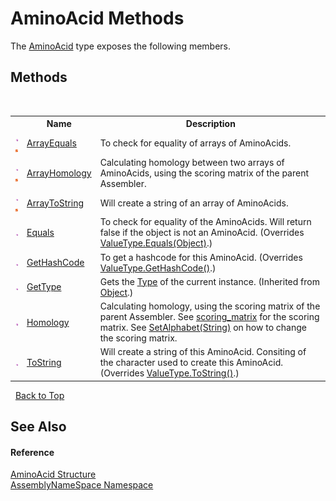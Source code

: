# AminoAcid Methods
 

The <a href="906567b4-adec-2d74-6183-8174a5b7ae4d">AminoAcid</a> type exposes the following members.


## Methods
&nbsp;<table><tr><th></th><th>Name</th><th>Description</th></tr><tr><td>![Public method](media/pubmethod.gif "Public method")![Static member](media/static.gif "Static member")</td><td><a href="4917aa95-2cb4-cbbf-6e93-867792ee804c">ArrayEquals</a></td><td>
To check for equality of arrays of AminoAcids.</td></tr><tr><td>![Public method](media/pubmethod.gif "Public method")![Static member](media/static.gif "Static member")</td><td><a href="5f993621-2515-0d50-b09e-580a6766c806">ArrayHomology</a></td><td>
Calculating homology between two arrays of AminoAcids, using the scoring matrix of the parent Assembler.</td></tr><tr><td>![Public method](media/pubmethod.gif "Public method")![Static member](media/static.gif "Static member")</td><td><a href="e4d81a03-c073-8003-fe38-688dbafaf043">ArrayToString</a></td><td>
Will create a string of an array of AminoAcids.</td></tr><tr><td>![Public method](media/pubmethod.gif "Public method")</td><td><a href="482487e2-b047-a19d-dcf3-942ccbb9da2b">Equals</a></td><td>
To check for equality of the AminoAcids. Will return false if the object is not an AminoAcid.
 (Overrides <a href="http://msdn2.microsoft.com/en-us/library/2dts52z7" target="_blank">ValueType.Equals(Object)</a>.)</td></tr><tr><td>![Public method](media/pubmethod.gif "Public method")</td><td><a href="4f65f111-3f94-7de4-5318-c8c920ed1739">GetHashCode</a></td><td>
To get a hashcode for this AminoAcid.
 (Overrides <a href="http://msdn2.microsoft.com/en-us/library/y3509fc2" target="_blank">ValueType.GetHashCode()</a>.)</td></tr><tr><td>![Public method](media/pubmethod.gif "Public method")</td><td><a href="http://msdn2.microsoft.com/en-us/library/dfwy45w9" target="_blank">GetType</a></td><td>
Gets the <a href="http://msdn2.microsoft.com/en-us/library/42892f65" target="_blank">Type</a> of the current instance.
 (Inherited from <a href="http://msdn2.microsoft.com/en-us/library/e5kfa45b" target="_blank">Object</a>.)</td></tr><tr><td>![Public method](media/pubmethod.gif "Public method")</td><td><a href="4fafe6bf-caa2-0f43-aeaa-cd58eb2a9581">Homology</a></td><td>
Calculating homology, using the scoring matrix of the parent Assembler. See <a href="e9cc6eb7-d899-debf-02bb-b5554986767b">scoring_matrix</a> for the scoring matrix. See <a href="0284b402-b73f-b145-b4bc-d1f27bb579f5">SetAlphabet(String)</a> on how to change the scoring matrix.</td></tr><tr><td>![Public method](media/pubmethod.gif "Public method")</td><td><a href="ec6a6d19-43ee-219c-8d66-5856ab9f8bbd">ToString</a></td><td>
Will create a string of this AminoAcid. Consiting of the character used to create this AminoAcid.
 (Overrides <a href="http://msdn2.microsoft.com/en-us/library/wb77sz3h" target="_blank">ValueType.ToString()</a>.)</td></tr></table>&nbsp;
<a href="#aminoacid-methods">Back to Top</a>

## See Also


#### Reference
<a href="906567b4-adec-2d74-6183-8174a5b7ae4d">AminoAcid Structure</a><br /><a href="6bcc80ef-5cfd-db5f-1eb2-7297d1c16397">AssemblyNameSpace Namespace</a><br />